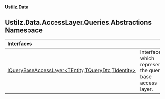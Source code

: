 #### [Ustilz.Data](index.md 'index')

## Ustilz.Data.AccessLayer.Queries.Abstractions Namespace

| Interfaces | |
| :--- | :--- |
| [IQueryBaseAccessLayer&lt;TEntity,TQueryDto,TIdentity&gt;](Ustilz.Data.AccessLayer.Queries.Abstractions.IQueryBaseAccessLayer_TEntity,TQueryDto,TIdentity_.md 'Ustilz.Data.AccessLayer.Queries.Abstractions.IQueryBaseAccessLayer<TEntity,TQueryDto,TIdentity>') | Interface which represent the query base access layer. |
